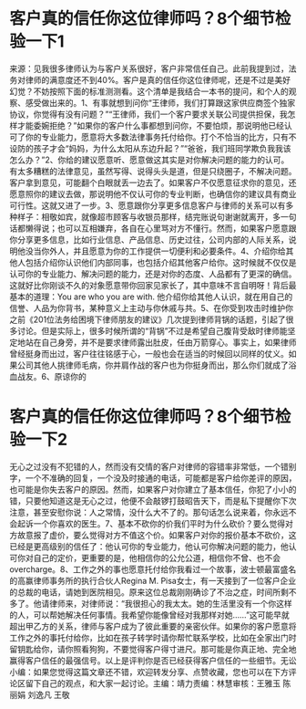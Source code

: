 # 客户真的信任你这位律师吗？8个细节检验一下1

来源：见我很多律师认为与客户关系很好，客户非常信任自己。此前我提到过，法务对律师的满意度还不到40%。客户是真的信任你这位律师呢，还是不过是美好幻觉？不妨按照下面的标准测测看。这个清单是我结合一本书的提问，和个人的观察、感受做出来的。1、有事就想到问你“王律师，我们打算跟这家供应商签个独家协议，你觉得有没有问题？”“王律师，我们一个客户要求关联公司提供担保，我怎样才能委婉拒绝？”如果你的客户什么事都想到问你，不要怕烦，那说明他已经认可了你的专业能力，愿意将大多数法律事务托付给你。打个不恰当的比方，只有不设防的孩子才会“妈妈，为什么太阳从东边升起？”“爸爸，我们班同学欺负我我该怎么办？”2、你给的建议愿意听、愿意做这其实是对你解决问题的能力的认可。有太多糟糕的法律意见，虽然写得、说得头头是道，但是只绕圈子，不解决问题。客户拿到意见，可能翻个白眼就丢一边去了。如果客户不仅愿意征求你的意见，还愿意照你的建议去做，那说明他不仅认可你的专业判断，也确信你的建议具有商业可行性。这就又进了一步。3、愿意跟你分享更多信息客户与律师的关系可以有多种样子：相敬如宾，就像超市顾客与收银员那样，结完账说句谢谢就离开，多一句话都懒得说；也可以互相嫌弃，各自在心里骂对方不懂行。然而，如果客户愿意跟你分享更多信息，比如行业信息、产品信息、历史过往，公司内部的人际关系，说明他没当你外人，并且愿意为你的工作提供一切便利和必要条件。4、介绍你给其他人包括介绍你认识他们内部同事，也包括介绍其他客户给你。这时候就不仅仅是认可你的专业能力、解决问题的能力，还是对你的态度、人品都有了更深的确信。这就好比你刚谈不久的对象愿意带你回家见家长了，其中意味不言自明呀！背后最基本的道理：You are who you are with. 他介绍你给其他人认识，就在用自己的信誉、人品为你背书，某种意义上主动与你休戚与共。5、在你受到攻击时维护你之前《201位法务给困境下律师朋友的建议》几次提到律师背锅的话题，引起了很多讨论。但是实际上，很多时候所谓的“背锅”不过是希望自己腹背受敌时律师能坚定地站在自己身旁，并不是要求律师露出肚皮，任由万箭穿心。事实上，如果律师曾经挺身而出过，客户往往铭感于心，一般也会在适当的时候回以同样的仗义。如果公司其他人挑律师毛病，你并肩作战的客户也为你挺身而出，那么你们就成了浴血战友。6、原谅你的

# 客户真的信任你这位律师吗？8个细节检验一下2

无心之过没有不犯错的人，然而没有交情的客户对律师的容错率非常低，一个错别字，一个不准确的回复，一个没及时接通的电话，可能都是客户给你差评的原因，也可能是你失去客户的原因。然而，如果客户对你建立了基本信任，你犯了小小的错，只要他知道这是无心之过，他便不会敲锣打鼓昭告天下，而是私下提醒你下次注意，甚至安慰你说：人之常情，没什么大不了的。那句话怎么说来着，你永远不会起诉一个你喜欢的医生。7、基本不砍你的价我们平时为什么砍价？要么觉得对方故意报了虚价，要么觉得对方不值这个价。如果客户对你的报价基本不砍价，这已经是更高级别的信任了：他认可你的专业能力，他认可你解决问题的能力，他认可你对自己的定价，更重要的是，他相信你的公允公道，相信你不曾、也不会overcharge。8、工作之外的事也愿意托付给你我看过一个故事，波士顿最富盛名的高赢律师事务所的执行合伙人Regina M. Pisa女士，有一天接到了一位客户企业的总裁的电话，请她到医院相见。原来这位总裁刚刚确诊了不治之症，时间所剩不多了。他请律师来，对律师说：“我很担心的我太太。她的生活里没有一个你这样的人，可以帮她解决任何事情。我希望你能像曾经对我那样对她……”这可能早就超出甲乙方的关系，律师与客户成为了彼此重要的亲密伙伴。如果你的客户愿意将工作之外的事托付给你，比如在孩子转学时请你帮忙联系学校，比如在全家出门时留钥匙给你，请你照看狗狗，不要觉得客户得寸进尺。那可能是你真正地、完全地赢得客户信任的最强信号。以上是评判你是否已经获得客户信任的一些细节。无讼小编：如果您觉得这篇文章还不错，欢迎转发分享、点赞收藏，您也可以在下方评论区留下自己的观点，和大家一起讨论。主编：靖力责编：林慧审核：王雅玉 陈丽娟 刘逸凡 王敬

